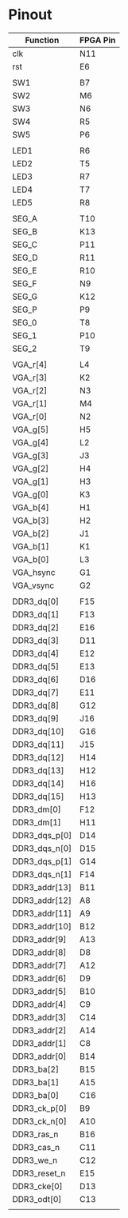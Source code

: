 # Pinout

|Function     |FPGA Pin|
|-------------|------|
|     clk       |  N11 |
|     rst       |  E6  |
|               |      |
|     SW1       |  B7  |
|     SW2       |  M6  |
|     SW3       |  N6  |
|     SW4       |  R5  |
|     SW5       |  P6  |
|               |      |
|     LED1      |  R6  |
|     LED2      |  T5  |
|     LED3      |  R7  |
|     LED4      |  T7  |
|     LED5      |  R8  |
|               |      |
|    SEG_A      |  T10 | 
|    SEG_B      |  K13 | 
|    SEG_C      |  P11 | 
|    SEG_D      |  R11 | 
|    SEG_E      |  R10 | 
|    SEG_F      |  N9  | 
|    SEG_G      |  K12 | 
|    SEG_P      |  P9  | 
|    SEG_0      |  T8  |
|    SEG_1      |  P10 |
|    SEG_2      |  T9  |
|               |      |
|   VGA_r[4]    |  L4  |
|   VGA_r[3]    |  K2  |
|   VGA_r[2]    |  N3  |
|   VGA_r[1]    |  M4  |
|   VGA_r[0]    |  N2  |
|   VGA_g[5]    |  H5  |
|   VGA_g[4]    |  L2  |
|   VGA_g[3]    |  J3  |
|   VGA_g[2]    |  H4  |
|   VGA_g[1]    |  H3  |
|   VGA_g[0]    |  K3  |
|   VGA_b[4]    |  H1  |
|   VGA_b[3]    |  H2  |
|   VGA_b[2]    |  J1  |
|   VGA_b[1]    |  K1  |
|   VGA_b[0]    |  L3  |
|   VGA_hsync   |  G1  |
|   VGA_vsync   |  G2  |
|               |      |
| DDR3_dq[0]    |  F15 |
| DDR3_dq[1]    |  F13 |
| DDR3_dq[2]    |  E16 |
| DDR3_dq[3]    |  D11 |
| DDR3_dq[4]    |  E12 |
| DDR3_dq[5]    |  E13 |
| DDR3_dq[6]    |  D16 |
| DDR3_dq[7]    |  E11 |
| DDR3_dq[8]    |  G12 |
| DDR3_dq[9]    |  J16 |
| DDR3_dq[10]   |  G16 |
| DDR3_dq[11]   |  J15 |
| DDR3_dq[12]   |  H14 |
| DDR3_dq[13]   |  H12 |
| DDR3_dq[14]   |  H16 |
| DDR3_dq[15]   |  H13 |
| DDR3_dm[0]    |  F12 |
| DDR3_dm[1]    |  H11 |
| DDR3_dqs_p[0] |  D14 |
| DDR3_dqs_n[0] |  D15 |
| DDR3_dqs_p[1] |  G14 |
| DDR3_dqs_n[1] |  F14 |
| DDR3_addr[13] |  B11 |
| DDR3_addr[12] |  A8  |
| DDR3_addr[11] |  A9  |
| DDR3_addr[10] |  B12 |
| DDR3_addr[9]  |  A13 |
| DDR3_addr[8]  |  D8  |
| DDR3_addr[7]  |  A12 |
| DDR3_addr[6]  |  D9  |
| DDR3_addr[5]  |  B10 |
| DDR3_addr[4]  |  C9  |
| DDR3_addr[3]  |  C14 |
| DDR3_addr[2]  |  A14 |
| DDR3_addr[1]  |  C8  |
| DDR3_addr[0]  |  B14 |
| DDR3_ba[2]    |  B15 |
| DDR3_ba[1]    |  A15 |
| DDR3_ba[0]    |  C16 |
| DDR3_ck_p[0]  |  B9  |
| DDR3_ck_n[0]  |  A10 |
| DDR3_ras_n    |  B16 |
| DDR3_cas_n    |  C11 |
| DDR3_we_n     |  C12 |
| DDR3_reset_n  |  E15 |
| DDR3_cke[0]   |  D13 |
| DDR3_odt[0]   |  C13 |
|               |      |

